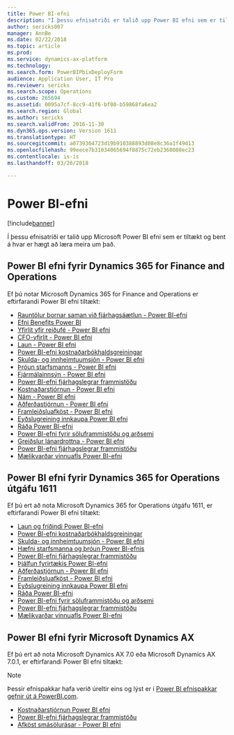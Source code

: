 ```yaml
---
title: Power BI-efni
description: "Í þessu efnisatriði er talið upp Power BI efni sem er tiltækt og bent á hvar er hægt að læra meira um það."
author: sericks007
manager: AnnBe
ms.date: 02/22/2018
ms.topic: article
ms.prod: 
ms.service: dynamics-ax-platform
ms.technology: 
ms.search.form: PowerBIPbixDeployForm
audience: Application User, IT Pro
ms.reviewer: sericks
ms.search.scope: Operations
ms.custom: 265694
ms.assetid: 0095a7cf-8cc9-41f6-bf00-b59868fa6ea2
ms.search.region: Global
ms.author: sericks
ms.search.validFrom: 2016-11-30
ms.dyn365.ops.version: Version 1611
ms.translationtype: HT
ms.sourcegitcommit: a0739304723d19b910388893d08e8c36a1f49d13
ms.openlocfilehash: 99eece7b31034065694f8875c72eb2360088ec23
ms.contentlocale: is-is
ms.lasthandoff: 03/26/2018

---
```


# <a name="power-bi-content"></a>Power BI-efni
[!include[banner](../includes/banner.md)]


Í þessu efnisatriði er talið upp Microsoft Power BI efni sem er tiltækt og bent á hvar er hægt að læra meira um það.

## <a name="power-bi-content-for-dynamics-365-for-finance-and-operations"></a>Power BI efni fyrir Dynamics 365 for Finance and Operations
Ef þú notar Microsoft Dynamics 365 for Finance and Operations er eftirfarandi Power BI efni tiltækt:

- [Rauntölur bornar saman við fjárhagsáætlun - Power BI-efni](ledger-budgets-power-bi.md)
- [Efni Benefits Power BI](benefits-power-bi.md)
- [Yfirlit yfir reiðufé - Power BI efni](../../financials/cash-bank-management/Cash-Overview-Power-BI-content.md)
- [CFO-yfirlit - Power BI efni](CFO-power-bi.md)
- [Laun - Power BI efni](compensation-power-bi.md)
- [Power BI-efni kostnaðarbókhaldsgreiningar](cost-accounting-analysis-content-pack.md) 
- [Skulda- og innheimtuumsjón - Power BI efni](../../financials/accounts-receivable/credit-collections-power-bi.md)
- [Þróun starfsmanns - Power BI efni](employee-development-PBI.md) 
- [Fjármálainnsýn - Power BI efni](financial-insights.md)
- [Power BI-efni fjárhagslegrar frammistöðu](financial-performance-power-bi-content-pack.md)
- [Kostnaðarstjórnun - Power BI efni](../../financials/fixed-assets/Fixed-asset-management-workspace.md)
- [Nám - Power BI efni](learning-power-bi.md)
- [Aðferðastjórnun - Power BI efni](practice-manager-power-bi.md)
- [Framleiðsluafköst - Power BI efni](production-performance-power-bi.md)
- [Eyðslugreining innkaupa Power BI efni](purchase-content-pack-for-power-bi.md) 
- [Ráða Power BI-efni](recruiting-analysis-power-bi-content-pack.md) 
- [Power BI-efni fyrir söluframmistöðu og arðsemi](sales-profitability-performance-content-pack.md)
- [Greiðslur lánardrottna - Power BI efni](../../financials/accounts-payable/Vendor-payments-workspace.md)
- [Power BI-efni fjárhagslegrar frammistöðu](warehouse-power-bi-content.md)
- [Mælikvarðar vinnuafls Power BI-efni](workforce-analysis-power-bi-content-pack.md)  

## <a name="power-bi-content-for-dynamics-365-for-operations-version-1611"></a>Power BI efni fyrir Dynamics 365 for Operations útgáfu 1611
Ef þú ert að nota Microsoft Dynamics 365 for Operations útgáfu 1611, er eftirfarandi Power BI efni tiltækt:

- [Laun og fríðindi Power BI-efni](compensation-and-benefits-analysis-power-bi-content-pack.md)   
- [Power BI-efni kostnaðarbókhaldsgreiningar](cost-accounting-analysis-content-pack.md) 
- [Skulda- og innheimtuumsjón - Power BI efni](../../financials/accounts-receivable/credit-collections-power-bi.md)
- [Hæfni starfsmanna og þróun Power BI-efnis](employee-competencies-and-development-analysis-power-bi-content-pack.md) 
- [Power BI-efni fjárhagslegrar frammistöðu](financial-performance-power-bi-content-pack.md)
- [Þjálfun fyrirtækis Power BI-efni](organizational-training-analysis-power-bi-content-pack.md) 
- [Aðferðastjórnun - Power BI efni](practice-manager-power-bi.md)
- [Framleiðsluafköst - Power BI efni](production-performance-power-bi.md)
- [Eyðslugreining innkaupa Power BI efni](purchase-content-pack-for-power-bi.md) 
- [Ráða Power BI-efni](recruiting-analysis-power-bi-content-pack.md) 
- [Power BI-efni fyrir söluframmistöðu og arðsemi](sales-profitability-performance-content-pack.md)
- [Power BI-efni fjárhagslegrar frammistöðu](warehouse-power-bi-content.md)
- [Mælikvarðar vinnuafls Power BI-efni](workforce-analysis-power-bi-content-pack.md)  

## <a name="power-bi-content-for-microsoft-dynamics-ax"></a>Power BI efni fyrir Microsoft Dynamics AX
Ef þú ert að nota Microsoft Dynamics AX 7.0 eða Microsoft Dynamics AX 7.0.1, er eftirfarandi Power BI efni tiltækt:

> [!Note]
> Þessir efnispakkar hafa verið úreltir eins og lýst er í [Power BI efnispakkar gefnir út á PowerBI.com](https://docs.microsoft.com/en-us/dynamics365/unified-operations/dev-itpro/migration-upgrade/deprecated-features#power-bi-content-packs-published-to-powerbicom).

- [Kostnaðarstjórnun Power BI efni](cost-management-content-pack.md)    
- [Power BI-efni fjárhagslegrar frammistöðu](financial-performance-power-bi-content-pack.md)
- [Afköst smásölurásar - Power BI efni](retail-channel-performance-dashboard-power-bi-data.md) 



